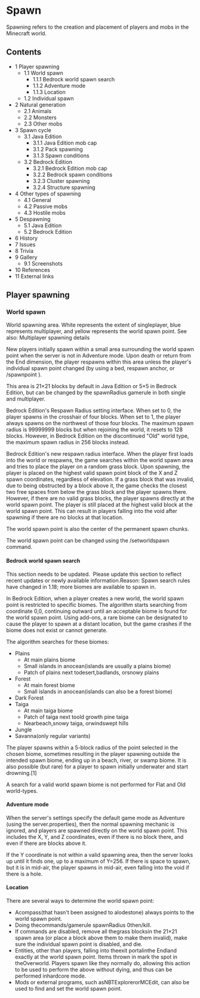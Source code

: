 # Spawn
Spawning refers to the creation and placement of players and mobs in the Minecraft world.

## Contents
- 1 Player spawning
	- 1.1 World spawn
		- 1.1.1 Bedrock world spawn search
		- 1.1.2 Adventure mode
		- 1.1.3 Location
	- 1.2 Individual spawn
- 2 Natural generation
	- 2.1 Animals
	- 2.2 Monsters
	- 2.3 Other mobs
- 3 Spawn cycle
	- 3.1 Java Edition
		- 3.1.1 Java Edition mob cap
		- 3.1.2 Pack spawning
		- 3.1.3 Spawn conditions
	- 3.2 Bedrock Edition
		- 3.2.1 Bedrock Edition mob cap
		- 3.2.2 Bedrock spawn conditions
		- 3.2.3 Cluster spawning
		- 3.2.4 Structure spawning
- 4 Other types of spawning
	- 4.1 General
	- 4.2 Passive mobs
	- 4.3 Hostile mobs
- 5 Despawning
	- 5.1 Java Edition
	- 5.2 Bedrock Edition
- 6 History
- 7 Issues
- 8 Trivia
- 9 Gallery
	- 9.1 Screenshots
- 10 References
- 11 External links

## Player spawning
### World spawn
World spawning area. White represents the extent of singleplayer, blue represents multiplayer, and yellow represents the world spawn point.
See also: Multiplayer spawning details

New players initially spawn within a small area surrounding the world spawn point when the server is not in Adventure mode. Upon death or return from the End dimension, the player respawns within this area unless the player's individual spawn point changed (by using a bed, respawn anchor, or /spawnpoint ).

This area is 21×21 blocks by default in Java Edition or 5×5 in Bedrock Edition, but can be changed by the spawnRadius gamerule in both single and multiplayer.

Bedrock Edition's Respawn Radius setting interface.
When set to 0, the player spawns in the crosshair of four blocks. When set to 1, the player always spawns on the northwest of those four blocks. The maximum spawn radius is 99999999 blocks but when rejoining the world, it resets to 128 blocks. However, in Bedrock Edition on the discontinued "Old" world type, the maximum spawn radius in 256 blocks instead.

Bedrock Edition's new respawn radius interface.
When the player first loads into the world or respawns, the game searches within the world spawn area and tries to place the player on a random grass block. Upon spawning, the player is placed on the highest valid spawn point block of the X and Z spawn coordinates, regardless of elevation. If a grass block that was invalid, due to being obstructed by a block above it, the game checks the closest two free spaces from below the grass block and the player spawns there. However, if there are no valid grass blocks, the player spawns directly at the world spawn point. The player is still placed at the highest valid block at the world spawn point. This can result in players falling into the void after spawning if there are no blocks at that location.

The world spawn point is also the center of the permanent spawn chunks.

The world spawn point can be changed using the /setworldspawn command.

#### Bedrock world spawn search

  

This section needs to be updated. 
Please update this section to reflect recent updates or newly available information.Reason: Spawn search rules have changed in 1.18; more biomes are available to spawn in.


In Bedrock Edition, when a player creates a new world, the world spawn point is restricted to specific biomes. The algorithm starts searching from coordinate 0,0, continuing outward until an acceptable biome is found for the world spawn point. Using add-ons, a rare biome can be designated to cause the player to spawn at a distant location, but the game crashes if the biome does not exist or cannot generate.

The algorithm searches for these biomes:

- Plains
	- At main plains biome
	- Small islands in anocean(islands are usually a plains biome)
	- Patch of plains next todesert,badlands, orsnowy plains
- Forest
	- At main forest biome
	- Small islands in anocean(islands can also be a forest biome)
- Dark Forest
- Taiga
	- At main taiga biome
	- Patch of taiga next toold growth pine taiga
	- Nearbeach,snowy taiga, orwindswept hills
- Jungle
- Savanna(only regular variants)

The player spawns within a 5-block radius of the point selected in the chosen biome, sometimes resulting in the player spawning outside the intended spawn biome, ending up in a beach, river, or swamp biome. It is also possible (but rare) for a player to spawn initially underwater and start drowning.[1]

A search for a valid world spawn biome is not performed for Flat and Old world-types.

#### Adventure mode
When the server's settings specify the default game mode as Adventure (using the server.properties), then the normal spawning mechanic is ignored, and players are spawned directly on the world spawn point. This includes the X, Y, and Z coordinates, even if there is no block there, and even if there are blocks above it.

If the Y coordinate is not within a valid spawning area, then the server looks up until it finds one, up to a maximum of Y=256. If there is space to spawn, but it is in mid-air, the player spawns in mid-air, even falling into the void if there is a hole.

#### Location
There are several ways to determine the world spawn point:

- Acompass(that hasn't been assigned to alodestone) always points to the world spawn point.
- Doing thecommands/gamerule spawnRadius 0then/kill.
- If commands are disabled, remove all thegrass blocksin the 21×21 spawn area (or place a block above them to make them invalid), make sure the individual spawn point is disabled, and die.
- Entities, other than players, falling into theexit portalinthe Endland exactly at the world spawn point. Items thrown in mark the spot in theOverworld. Players spawn like they normally do, allowing this action to be used to perform the above without dying, and thus can be performed inhardcore mode.
- Mods or external programs, such asNBTExplorerorMCEdit, can also be used to find and set the world spawn point.

